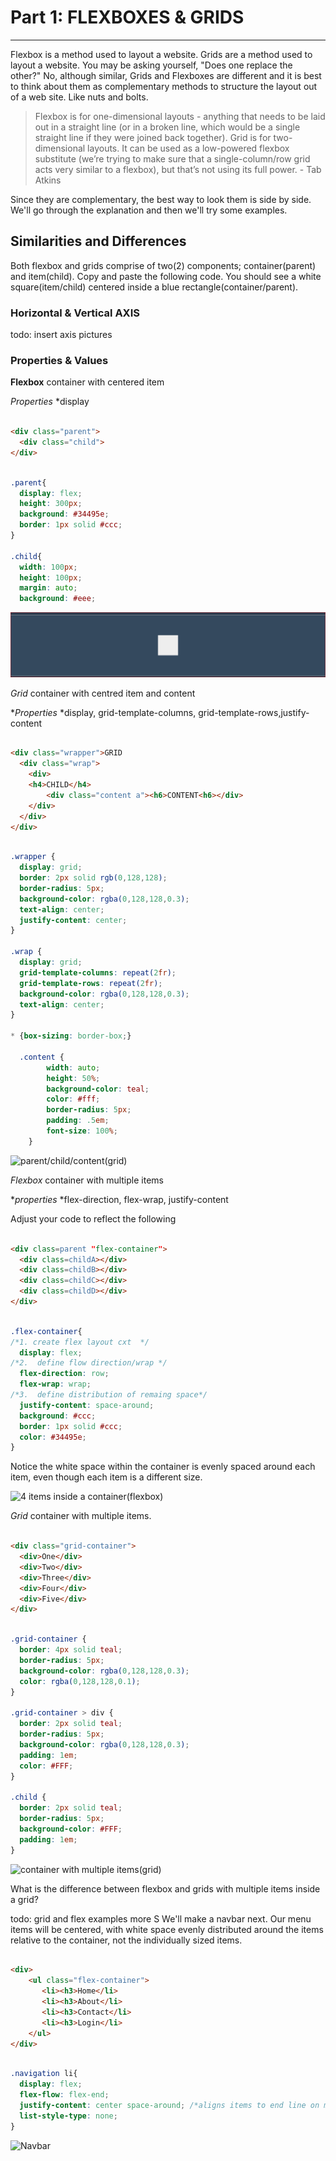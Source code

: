 # Part 1: FLEXBOXES & GRIDS

---

Flexbox is a method used to layout a website. Grids are a method used to layout a website. You may be asking yourself, "Does one replace the other?" No, although similar, Grids and Flexboxes are different and it is best to think about them as complementary methods to structure the layout out of a web site. Like nuts and bolts.

>Flexbox is for one-dimensional layouts - anything that needs to be laid out in a straight line (or in a broken line, which would be a single straight line if they were joined back together). Grid is for two-dimensional layouts. It can be used as a low-powered flexbox substitute (we’re trying to make sure that a single-column/row grid acts very similar to a flexbox), but that’s not using its full power. - Tab Atkins

Since they are complementary, the best way to look them is side by side. We'll go through the explanation and then we'll try some examples.

## Similarities and Differences

Both flexbox and grids comprise of two(2) components; container(parent) and item(child).
Copy and paste the following code. You should see a white square(item/child) centered inside a blue rectangle(container/parent).

### Horizontal & Vertical AXIS

todo: insert axis pictures

### Properties & Values

__Flexbox__ container with centered item

_Properties_
  *display

```html

<div class="parent">
  <div class="child">
</div>

```

```css

.parent{
  display: flex;
  height: 300px;
  background: #34495e;
  border: 1px solid #ccc;
}

.child{
  width: 100px;
  height: 100px;
  margin: auto;
  background: #eee;
```

![parent/child(flexbox)](../assets/FB_center.PNG)

_Grid_ container with centred item and content

*_Properties_
  *display, grid-template-columns, grid-template-rows,justify-content

```html

<div class="wrapper">GRID
  <div class="wrap">
    <div>
    <h4>CHILD</h4>
        <div class="content a"><h6>CONTENT<h6></div>
    </div>
  </div>
</div>
```

```css

.wrapper {
  display: grid;
  border: 2px solid rgb(0,128,128);
  border-radius: 5px;
  background-color: rgba(0,128,128,0.3);
  text-align: center;
  justify-content: center;
}

.wrap {
  display: grid;
  grid-template-columns: repeat(2fr);
  grid-template-rows: repeat(2fr);
  background-color: rgba(0,128,128,0.3);
  text-align: center;
}

* {box-sizing: border-box;}

  .content {
        width: auto;
        height: 50%;
        background-color: teal;
        color: #fff;
        border-radius: 5px;
        padding: .5em;
        font-size: 100%;
    }
```

![parent/child/content(grid)](../assets/centered_grd.PNG)

_Flexbox_ container with multiple items

*_properties_
  *flex-direction, flex-wrap, justify-content

Adjust your code to reflect the following

```html

<div class=parent "flex-container">
  <div class=childA></div>
  <div class=childB></div>
  <div class=childC></div>
  <div class=childD></div>
</div>
```

```css

.flex-container{
/*1. create flex layout cxt  */
  display: flex;
/*2.  define flow direction/wrap */
  flex-direction: row;
  flex-wrap: wrap;
/*3.  define distribution of remaing space*/
  justify-content: space-around;
  background: #ccc;
  border: 1px solid #ccc;
  color: #34495e;
}
```

Notice the white space within the container is evenly spaced around each item, even though each item is a different size.

![4 items inside a container(flexbox)](.../assests/FB_4.PNG)

_Grid_ container with multiple items.

```html

<div class="grid-container">
  <div>One</div>
  <div>Two</div>
  <div>Three</div>
  <div>Four</div>
  <div>Five</div>
</div>
```

```css

.grid-container {
  border: 4px solid teal;
  border-radius: 5px;
  background-color: rgba(0,128,128,0.3);
  color: rgba(0,128,128,0.1);
}

.grid-container > div {
  border: 2px solid teal;
  border-radius: 5px;
  background-color: rgba(0,128,128,0.3);
  padding: 1em;
  color: #FFF;
}

.child {
  border: 2px solid teal;
  border-radius: 5px;
  background-color: #FFF;
  padding: 1em;
}
```

![container with multiple items(grid)](..assets/grid_container.png)

What is the difference between flexbox and grids with multiple items inside a grid?

todo: grid and flex examples more 
S
We'll make a navbar next. Our menu items will be centered, with white space evenly distributed around the items relative to the container, not the individually sized items.

```html

<div>
    <ul class="flex-container">
       <li><h3>Home</li>
       <li><h3>About</li>
       <li><h3>Contact</li>
       <li><h3>Login</li>
    </ul>
</div>

```

```css

.navigation li{
  display: flex;
  flex-flow: flex-end;
  justify-content: center space-around; /*aligns items to end line on main-axis*/
  list-style-type: none;
}

```

![Navbar](.../assets/navbar.png)